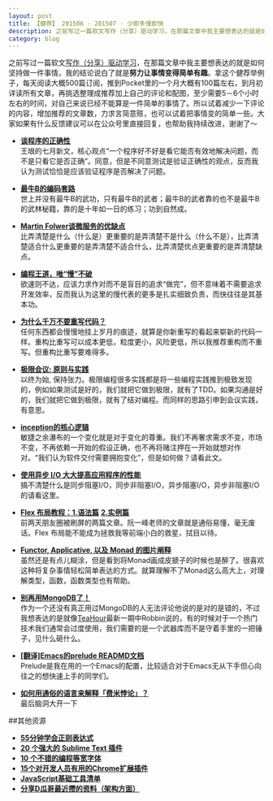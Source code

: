 ```yaml
---
layout: post
title: 【健荐】 201506 - 201507 - 少即多慢即快
description: 之前写过一篇软文写作（分享）驱动学习，在那篇文章中我主要想表达的就是如何坚持做一件事情，我的结论说白了就是努力让事情变得简单有趣。拿这个健荐举例子，对自己来说已经不能算是一件简单的事情了。所以试着减少一下评论的内容，增加推荐的文章数，力求言简意赅，也可以试着把事情变的简单一些。
category: blog
---
```


之前写过一篇软文[写作（分享）驱动学习](http://wj1s.github.io/wdl/)，在那篇文章中我主要想表达的就是如何坚持做一件事情，我的结论说白了就是**努力让事情变得简单有趣**。拿这个健荐举例子，每天阅读大概500篇订阅，推到Pocket里的一个月大概有100篇左右，到月初详读所有文章，再挑选整理成推荐加上自己的评论和配图，至少需要5－6个小时左右的时间，对自己来说已经不能算是一件简单的事情了。所以试着减少一下评论的内容，增加推荐的文章数，力求言简意赅，也可以试着把事情变的简单一些。大家如果有什么反馈建议可以在公众号里直接回复，也帮助我持续改进，谢谢了～

* **[谈程序的正确性](http://www.yinwang.org/blog-cn/2015/07/02/program-correctness/)**  
王垠的七月新文，核心观点“一个程序好不好是看它能否有效地解决问题，而不是只看它是否正确”。同意，但是不同意测试是验证正确性的观点，反而我认为测试恰恰是应该验证程序是否解决了问题。

* **[最牛B的编码套路](http://blog.jobbole.com/88022/)**  
世上并没有最牛B的武功，只有最牛B的武者；最牛B的武者靠的也不是最牛B的武林秘籍，靠的是十年如一日的练习；功到自然成。

* **[Martin Folwer谈微服务的优缺点](http://mp.weixin.qq.com/s?__biz=MzA5OTAyNzQ2OA==&mid=206947026&idx=1&sn=ecadbc6bb105253dd0f954102bb96d25&scene=2&from=timeline&isappinstalled=0#rd)**  
比弄清楚是什么（什么是）更重要的是弄清楚不是什么（什么不是），比弄清楚适合什么更重要的是弄清楚不适合什么，比弄清楚优点更重要的是弄清楚缺点。

* **[编程王道，唯“慢”不破](http://36kr.com/p/217493.html)**  
欲速则不达，应该力求作对而不是盲目的追求“做完”，但不意味着不需要追求开发效率，反而我认为这里的慢代表的更多是扎实细致负责，而快往往是其基本功。

* **[为什么千万不要重写代码？](http://mp.weixin.qq.com/s?__biz=MjM5NzQ3ODAwMQ==&mid=212512928&idx=1&sn=545f5845333983f1542c8bb1cd044244&scene=2&from=timeline&isappinstalled=0#rd)**  
任何东西都会慢慢地挂上岁月的痕迹，就算是你新重写的看起来崭新的代码一样。重构比重写可以成本更低，粒度更小，风险更低，所以我推荐重构而不重写。但重构比重写要难得多。

* **[极限会议: 原则与实践](http://liguanglei.name/blogs/2015/07/14/extreme-meeting/)**  
以终为始, 保持张力。极限编程很多实践都是将一些编程实践推到极致发现的，例如如果测试是好的，我们就把它做到极限，就有了TDD。如果沟通是好的，我们就把它做到极限，就有了结对编程。而同样的思路引申到会议实践，有意思。

* **[inception的核心逻辑](http://mp.weixin.qq.com/s?__biz=MzAxNjM5MTYyNA==&mid=208542245&idx=1&sn=f2b69bb547b05d9910cd5d37243152b0&scene=2&from=timeline&isappinstalled=0#rd)**  
敏捷之余瀑布的一个变化就是对于变化的尊重。我们不再奢求需求不变，市场不变，不再依赖一开始的假设正确，也不再将赌注押在一开始就想对作对。“我们认为软件交付需要拥抱变化”，但是如何做？请看此文。

* **[使用异步 I/O 大大提高应用程序的性能](http://www.ibm.com/developerworks/cn/linux/l-async/)**  
搞不清楚什么是同步阻塞I/O，同步非阻塞I/O，异步阻塞I/O，异步非阻塞I/O的请看这里。

* **[Flex 布局教程：1.语法篇](http://www.ruanyifeng.com/blog/2015/07/flex-grammar.html)** **[2.实例篇](http://www.ruanyifeng.com/blog/2015/07/flex-examples.html)**  
前两天朋友圈被刷屏的两篇文章。阮一峰老师的文章就是通俗易懂，毫无废话。Flex 布局能不能成为拯救我等前端小白的救星，拭目以待。

* **[Functor, Applicative, 以及 Monad 的图片阐释](http://jiyinyiyong.github.io/monads-in-pictures/)**  
虽然还是有点儿糊涂，但是看到将Monad画成皮搋子的时候也是醉了。很喜欢这种将复杂事情轻松简单表达的方式。就算理解不了Monad这么高大上，对理解类型，函数，函数类型也有帮助。

* **[别再用MongoDB了！](http://mp.weixin.qq.com/s?__biz=MjM5MDE0Mjc4MA==&mid=208590300&idx=1&sn=94eff794b0b550039b4239eabaaefe14#rd)**  
作为一个还没有真正用过MongoDB的人无法评论他说的是对的是错的，不过我想表达的是就像[TeaHour](http://teahour.fm/2015/08/03/javaeye-robbin.html)最新一期中Robbin说的，有的时候对于一个热门技术我们通常会过度使用，我们需要的是一个武器库而不是守着手里的一把锤子，见什么砸什么。

* **[[翻译]Emacs的prelude READMD文档](http://emacsist.github.io/2015/07/09/%E7%BF%BB%E8%AF%91-Emacs%E7%9A%84prelude-READMD%E6%96%87%E6%A1%A3/)**  
Prelude是我在用的一个Emacs的配置，比较适合对于Emacs无从下手但心向往之的想快速上手的同学们。

* **[如何用通俗的语言来解释「费米悖论」？](http://www.zhihu.com/question/21064565/answer/35551492?from=timeline&isappinstalled=1)**  
最后脑洞大开一下

##其他资源
* **[55分钟学会正则表达式](http://blog.jobbole.com/63398/)**
* **[20 个强大的 Sublime Text 插件](http://mp.weixin.qq.com/s?__biz=MzAxODE2MjM1MA==&mid=209405608&idx=1&sn=04a2b410fc32c6f9afec40206d6d7a17#rd)**
* **[10 个不错的编程等宽字体](http://mp.weixin.qq.com/s?__biz=MjM5OTA1MDUyMA==&mid=209343220&idx=1&sn=84d0fc3acdd0facc1ee6e6b35e8d2648&scene=2&from=timeline&isappinstalled=0#rd)**
* **[15个对开发人员有用的Chrome扩展插件](http://info.9iphp.com/15-chrome-extensions-for-developers/)**
* **[JavaScript基础工具清单](http://web.jobbole.com/64771/)**
* **[分享D瓜哥最近攒的资料（架构方面）](http://www.diguage.com/archives/41.html)**

